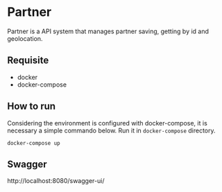 # Partner

Partner is a API system that manages partner saving, getting by id and geolocation.

## Requisite

- docker
- docker-compose

## How to run

Considering the environment is configured with docker-compose, it is necessary a simple commando below.
Run it in `docker-compose` directory.

```shell
docker-compose up
```

## Swagger

http://localhost:8080/swagger-ui/

